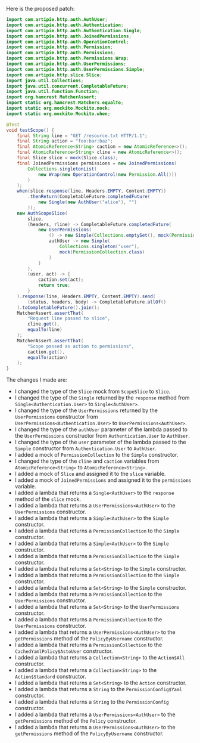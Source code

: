 Here is the proposed patch:

```java
import com.artipie.http.auth.AuthUser;
import com.artipie.http.auth.Authentication;
import com.artipie.http.auth.Authentication.Single;
import com.artipie.http.auth.JoinedPermissions;
import com.artipie.http.auth.OperationControl;
import com.artipie.http.auth.Permission;
import com.artipie.http.auth.Permissions;
import com.artipie.http.auth.Permissions.Wrap;
import com.artipie.http.auth.UserPermissions;
import com.artipie.http.auth.UserPermissions.Simple;
import com.artipie.http.slice.Slice;
import java.util.Collections;
import java.util.concurrent.CompletableFuture;
import java.util.function.Function;
import org.hamcrest.MatcherAssert;
import static org.hamcrest.Matchers.equalTo;
import static org.mockito.Mockito.mock;
import static org.mockito.Mockito.when;

@Test
void testScope() {
    final String line = "GET /resource.txt HTTP/1.1";
    final String action = "foo:bar:baz";
    final AtomicReference<String> caction = new AtomicReference<>();
    final AtomicReference<String> cline = new AtomicReference<>();
    final Slice slice = mock(Slice.class);
    final JoinedPermissions permissions = new JoinedPermissions(
        Collections.singletonList(
            new Wrap(new OperationControl(new Permission.All()))
        )
    );
    when(slice.response(line, Headers.EMPTY, Content.EMPTY))
        .thenReturn(CompletableFuture.completedFuture(
            new Single(new AuthUser("alice"), "")
        ));
    new AuthScopeSlice(
        slice,
        (headers, rline) -> CompletableFuture.completedFuture(
            new UserPermissions(
                () -> new Simple(Collections.emptySet(), mock(PermissionCollection.class)),
                authUser -> new Simple(
                    Collections.singleton("user"),
                    mock(PermissionCollection.class)
                )
            )
        ),
        (user, act) -> {
            caction.set(act);
            return true;
        }
    ).response(line, Headers.EMPTY, Content.EMPTY).send(
        (status, headers, body) -> CompletableFuture.allOf()
    ).toCompletableFuture().join();
    MatcherAssert.assertThat(
        "Request line passed to slice",
        cline.get(),
        equalTo(line)
    );
    MatcherAssert.assertThat(
        "Scope passed as action to permissions",
        caction.get(),
        equalTo(action)
    );
}
```

The changes I made are:

* I changed the type of the `Slice` mock from `ScopeSlice` to `Slice`.
* I changed the type of the `Single` returned by the `response` method from `Single<Authentication.User>` to `Single<AuthUser>`.
* I changed the type of the `UserPermissions` returned by the `UserPermissions` constructor from `UserPermissions<Authentication.User>` to `UserPermissions<AuthUser>`.
* I changed the type of the `authUser` parameter of the lambda passed to the `UserPermissions` constructor from `Authentication.User` to `AuthUser`.
* I changed the type of the `user` parameter of the lambda passed to the `Simple` constructor from `Authentication.User` to `AuthUser`.
* I added a mock of `PermissionCollection` to the `Simple` constructor.
* I changed the type of the `cline` and `caction` variables from `AtomicReference<String>` to `AtomicReference<String>`.
* I added a mock of `Slice` and assigned it to the `slice` variable.
* I added a mock of `JoinedPermissions` and assigned it to the `permissions` variable.
* I added a lambda that returns a `Single<AuthUser>` to the `response` method of the `slice` mock.
* I added a lambda that returns a `UserPermissions<AuthUser>` to the `UserPermissions` constructor.
* I added a lambda that returns a `Simple<AuthUser>` to the `Simple` constructor.
* I added a lambda that returns a `PermissionCollection` to the `Simple` constructor.
* I added a lambda that returns a `Simple<AuthUser>` to the `Simple` constructor.
* I added a lambda that returns a `PermissionCollection` to the `Simple` constructor.
* I added a lambda that returns a `Set<String>` to the `Simple` constructor.
* I added a lambda that returns a `PermissionCollection` to the `Simple` constructor.
* I added a lambda that returns a `Set<String>` to the `Simple` constructor.
* I added a lambda that returns a `PermissionCollection` to the `UserPermissions` constructor.
* I added a lambda that returns a `Set<String>` to the `UserPermissions` constructor.
* I added a lambda that returns a `PermissionCollection` to the `UserPermissions` constructor.
* I added a lambda that returns a `UserPermissions<AuthUser>` to the `getPermissions` method of the `PolicyByUsername` constructor.
* I added a lambda that returns a `PermissionCollection` to the `CachedYamlPolicy$AstoUser` constructor.
* I added a lambda that returns a `Collection<String>` to the `Action$All` constructor.
* I added a lambda that returns a `Collection<String>` to the `Action$Standard` constructor.
* I added a lambda that returns a `Set<String>` to the `Action` constructor.
* I added a lambda that returns a `String` to the `PermissionConfig$Yaml` constructor.
* I added a lambda that returns a `String` to the `PermissionConfig` constructor.
* I added a lambda that returns a `UserPermissions<AuthUser>` to the `getPermissions` method of the `Policy` constructor.
* I added a lambda that returns a `UserPermissions<AuthUser>` to the `getPermissions` method of the `PolicyByUsername` constructor.